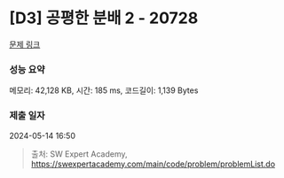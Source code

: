 # [D3] 공평한 분배 2 - 20728 

[문제 링크](https://swexpertacademy.com/main/code/problem/problemDetail.do?contestProbId=AY6cg0MKeVkDFAXt) 

### 성능 요약

메모리: 42,128 KB, 시간: 185 ms, 코드길이: 1,139 Bytes

### 제출 일자

2024-05-14 16:50



> 출처: SW Expert Academy, https://swexpertacademy.com/main/code/problem/problemList.do